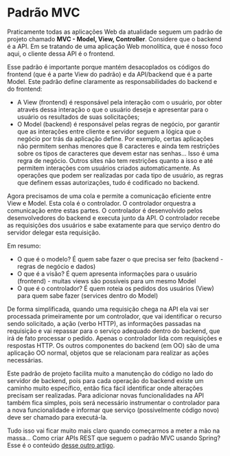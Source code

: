 # Padrão MVC 

Praticamente todas as aplicações Web da atualidade seguem um padrão de projeto chamado **MVC - Model, View, Controller**. Considere que o backend é a API. Em se tratando de uma aplicação Web monolítica, que é nosso foco aqui, o cliente dessa API é o frontend. 

Esse padrão é importante porque mantém desacoplados os códigos do frontend (que é a parte View do padrão) e da API/backend que é a parte Model. Este padrão define claramente as responsabilidades do backend e do frontend:
* A View (frontend) é responsável pela interação com o usuário, por obter através dessa interação o que o usuário deseja e apresentar para o usuário os resultados de suas solicitações;
* O Model (backend) é responsável pelas regras de negócio, por garantir que as interações entre cliente e servidor seguem a lógica que o negócio por trás da aplicação define. Por exemplo, certas aplicações não permitem senhas menores que 8 caracteres e ainda tem restrições sobre os tipos de caracteres que devem estar nas senhas... Isso é uma regra de negócio. Outros sites não tem restrições quanto a isso e até permitem interações com usuários criados automaticamente. As operações que podem ser realizadas por cada tipo de usuário, as regras que definem essas autorizações, tudo é codificado no backend.

Agora precisamos de uma cola e permite a comunicação eficiente entre View e Model. Esta cola é o controlador. O controlador  orquestra a comunicação entre estas partes. O controlador é desenvolvido pelos desenvolvedores do backend e executa junto da API. O controlador recebe as requisições dos usuários e sabe exatamente para que serviço dentro do servidor delegar esta requisição.

Em resumo: 
* O que é o modelo? É quem sabe fazer o que precisa ser feito (backend - regras de negócio e dados)
* O que é a visão? É quem apresenta informações para o usuário (frontend) - muitas views são possíveis para um mesmo Model
* O que é o controlador? É quem roteia os pedidos dos usuários (View) para quem sabe fazer (services dentro do Model)

De forma simplificada, quando uma requisição chega na API ela vai ser processada primeiramente por um controlador, que vai identificar o recurso sendo solicitado, a ação (verbo HTTP), as informações passadas na requisição e vai repassar para o serviço adequado dentro do backend, que irá de fato processar o pedido. Apenas o controlador lida com requisições e respostas HTTP. Os outros componentes do backend (em OO) são de uma aplicação OO normal, objetos que se relacionam para realizar as ações necessárias.

Este padrão de projeto facilita muito a manutenção do código no lado do servidor de backend, pois para cada operação do backend existe um caminho muito específico, então fica fácil identificar onde alterações precisam ser realizadas. Para adicionar novas funcionalidades na API também fica simples, pois será necessário instrumentar o controlador para a nova funcionalidade e informar que serviço (possivelmente código novo) deve ser chamado para executá-la.

Tudo isso vai ficar muito mais claro quando começarmos a meter a mão na massa... Como criar APIs REST que seguem o padrão MVC usando Spring? Esse é o conteúdo [desse outro artigo](back_springMVC).

